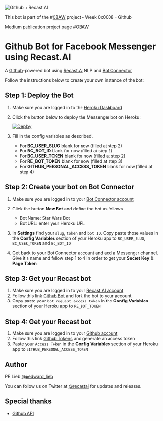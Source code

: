[logo]: https://github.com/plieb/OBAW-0x0008-Github/blob/master/assets/OBAW%20-%20Week%200x0008.png "Github + Recast.AI"
![Github + Recast.AI][logo]

This bot is part of the #[OBAW](https://github.com/plieb/OBAW) project - Week 0x0008 - Github

Medium publication project page #[OBAW](https://medium.com/the-obaw-project)

# Github Bot for Facebook Messenger using Recast.AI

A [Github](https://github.com/)-powered bot using [Recast.AI](https://recast.ai) NLP and [Bot Connector](https://botconnector.recast.ai)

Follow the instructions below to create your own instance of the bot:

## Step 1: Deploy the Bot

1. Make sure you are logged in to the [Heroku Dashboard](https://dashboard.heroku.com/)
1. Click the button below to deploy the Messenger bot on Heroku:

    [![Deploy](https://www.herokucdn.com/deploy/button.png)](https://heroku.com/deploy)

1. Fill in the config variables as described.

    - For **BC_USER_SLUG** blank for now (filled at step 2)
    - For **BC_BOT_ID** blank for now (filled at step 2)
    - For **BC_USER_TOKEN** blank for now (filled at step 2)
    - For **RE_BOT_TOKEN** blank for now (filled at step 3)
    - For **GITHUB_PERSONAL_ACCESS_TOKEN** blank for now (filled at step 4)

## Step 2: Create your bot on Bot Connector

1. Make sure you are logged in to your [Bot Connector account](https://botconnector.recast.ai/)
1. Click the button **New Bot** and define the bot as follows

    - Bot Name: Star Wars Bot
    - Bot URL: enter your Heroku URL

1. In **Settings** find your `slug`, `token` and `bot ID`. Copy paste those values in the **Config Variables** section of your Heroku app to `BC_USER_SLUG`, `BC_USER_TOKEN` and `BC_BOT_ID`
1. Get back to your Bot Connector account and add a Messenger channel. Give it a name and follow step 1 to 4 in order to get your **Secret Key** & **Page Token**

## Step 3: Get your Recast bot

1. Make sure you are logged in to your [Recast.AI account](https://recast.ai/)
1. Follow this link [Github Bot](https://recast.ai/pe/obaw-0x0008-github/learn) and fork the bot to your account
1. Copy paste your `bot request access token` in the **Config Variables** section of your Heroku app to `RE_BOT_TOKEN`

## Step 4: Get your Recast bot

1. Make sure you are logged in to your [Github account](https://github.com/)
1. Follow this link [Github Tokens](https://github.com/settings/tokens) and generate an access token
1. Paste your `Access Token` in the **Config Variables** section of your Heroku app to `GITHUB_PERSONAL_ACCESS_TOKEN`

## Author

PE Lieb [@pedward_lieb](https://twitter.com/pedward_lieb)

You can follow us on Twitter at [@recastai](https://twitter.com/recastai) for updates and releases.

## Special thanks

- [Github API](https://developer.github.com/v3/)
